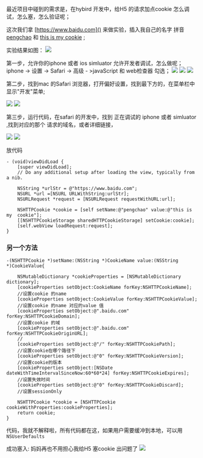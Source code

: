 最近项目中碰到的需求是，在hybird 开发中，给H5 的请求加点cookie
怎么调试，怎么塞，怎么验证呢；


这次我们拿 [https://www.baidu.com]() 来做实验，插入我自己的名字 拼音 [pengchao]()  和  [this is my cookie]() ;

实验结果如图：
![](http://opevtrwe5.bkt.clouddn.com/WX20170801-215657@2xstep6.png)

第一步，允许你的iphone 或者 ios simluator 允许开发者调试，怎么做呢；
iphone -> 设置 -> Safari -> 高级 - >javaScript 和 web检查器 勾选；
![](http://opevtrwe5.bkt.clouddn.com/WX20170801-213325@2xstep1.png)
![](http://opevtrwe5.bkt.clouddn.com/WX20170801-213354@2xstep2.png)
![](http://opevtrwe5.bkt.clouddn.com/WX20170801-213439@2xstep3.png)

第二步，找到mac 的Safari 浏览器，打开偏好设置，找到最下方的，在菜单栏中显示"开发"菜单;

![](http://opevtrwe5.bkt.clouddn.com/WX20170801-215130@2xstep4.png)
![](http://opevtrwe5.bkt.clouddn.com/WX20170801-215425@2xstep5.png)

第三步，运行代码，在safari 的开发中，找到 正在调试的 iphone  或者 simluator
,找到对应的那个 请求的域名，或者详细链接，

![](http://opevtrwe5.bkt.clouddn.com/WX20170801-213508@2xstep5-1.png)
![](http://opevtrwe5.bkt.clouddn.com/WX20170801-215425@2xstep5.png)

放代码 

	- (void)viewDidLoad {
	    [super viewDidLoad];
	    // Do any additional setup after loading the view, typically from a nib.
	    
	    NSString *urlStr = @"https://www.baidu.com";
	    NSURL *url =[NSURL URLWithString:urlStr];
	    NSURLRequest *request = [NSURLRequest requestWithURL:url];
	    
	    NSHTTPCookie *cookie = [self setName:@"pengchao" value:@"this is my  cookie"];
	    [[NSHTTPCookieStorage sharedHTTPCookieStorage] setCookie:cookie];
	    [self.webView loadRequest:request];
	}


### 另一个方法

	-(NSHTTPCookie *)setName:(NSString *)CookieName value:(NSString *)CookieValue{
	    
	    NSMutableDictionary *cookieProperties = [NSMutableDictionary dictionary];
	    [cookieProperties setObject:CookieName forKey:NSHTTPCookieName];
	    //设置cookie 的name
	    [cookieProperties setObject:CookieValue forKey:NSHTTPCookieValue];
	    //设置cookie 的name 对应的value 值
	    [cookieProperties setObject:@".baidu.com" forKey:NSHTTPCookieDomain];
	    //设置cookie 的域
	    [cookieProperties setObject:@".baidu.com" forKey:NSHTTPCookieOriginURL];
	    //
	    [cookieProperties setObject:@"/" forKey:NSHTTPCookiePath];
	    //设置cookie在哪个路径下
	    [cookieProperties setObject:@"0" forKey:NSHTTPCookieVersion];
	    //设置cookie的版本
	    [cookieProperties setObject:[NSDate dateWithTimeIntervalSinceNow:60*60*24] forKey:NSHTTPCookieExpires];
	    //设置失效时间
	    [cookieProperties setObject:@"0" forKey:NSHTTPCookieDiscard];
	    //设置sessionOnly
	    
	    NSHTTPCookie *cookie = [NSHTTPCookie cookieWithProperties:cookieProperties];
	    return cookie;
	}
 
 代码，我就不解释啦，所有代码都在这，如果用户需要缓冲到本地，可以用 `NSUserDefaults`
 
 成功塞入: 妈妈再也不用担心我给H5 塞cookie 出问题了
 ![](http://opevtrwe5.bkt.clouddn.com/WX20170801-215657@2xstep6.png)
